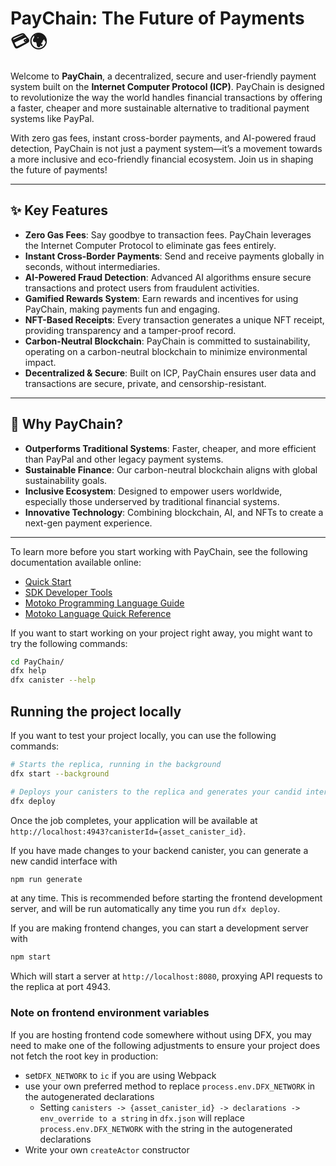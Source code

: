 # PayChain: The Future of Payments 💳🌍

Welcome to **PayChain**, a decentralized, secure and user-friendly payment system built on the **Internet Computer Protocol (ICP)**. PayChain is designed to revolutionize the way the world handles financial transactions by offering a faster, cheaper and more sustainable alternative to traditional payment systems like PayPal.

With zero gas fees, instant cross-border payments, and AI-powered fraud detection, PayChain is not just a payment system—it’s a movement towards a more inclusive and eco-friendly financial ecosystem. Join us in shaping the future of payments!

---

## ✨ **Key Features**

- **Zero Gas Fees**: Say goodbye to transaction fees. PayChain leverages the Internet Computer Protocol to eliminate gas fees entirely.
- **Instant Cross-Border Payments**: Send and receive payments globally in seconds, without intermediaries.
- **AI-Powered Fraud Detection**: Advanced AI algorithms ensure secure transactions and protect users from fraudulent activities.
- **Gamified Rewards System**: Earn rewards and incentives for using PayChain, making payments fun and engaging.
- **NFT-Based Receipts**: Every transaction generates a unique NFT receipt, providing transparency and a tamper-proof record.
- **Carbon-Neutral Blockchain**: PayChain is committed to sustainability, operating on a carbon-neutral blockchain to minimize environmental impact.
- **Decentralized & Secure**: Built on ICP, PayChain ensures user data and transactions are secure, private, and censorship-resistant.

---

## 🚀 **Why PayChain?**

- **Outperforms Traditional Systems**: Faster, cheaper, and more efficient than PayPal and other legacy payment systems.
- **Sustainable Finance**: Our carbon-neutral blockchain aligns with global sustainability goals.
- **Inclusive Ecosystem**: Designed to empower users worldwide, especially those underserved by traditional financial systems.
- **Innovative Technology**: Combining blockchain, AI, and NFTs to create a next-gen payment experience.

---

To learn more before you start working with PayChain, see the following documentation available online:

- [Quick Start](https://internetcomputer.org/docs/current/developer-docs/setup/deploy-locally)
- [SDK Developer Tools](https://internetcomputer.org/docs/current/developer-docs/setup/install)
- [Motoko Programming Language Guide](https://internetcomputer.org/docs/current/motoko/main/motoko)
- [Motoko Language Quick Reference](https://internetcomputer.org/docs/current/motoko/main/language-manual)

If you want to start working on your project right away, you might want to try the following commands:

```bash
cd PayChain/
dfx help
dfx canister --help
```

## Running the project locally

If you want to test your project locally, you can use the following commands:

```bash
# Starts the replica, running in the background
dfx start --background

# Deploys your canisters to the replica and generates your candid interface
dfx deploy
```

Once the job completes, your application will be available at `http://localhost:4943?canisterId={asset_canister_id}`.

If you have made changes to your backend canister, you can generate a new candid interface with

```bash
npm run generate
```

at any time. This is recommended before starting the frontend development server, and will be run automatically any time you run `dfx deploy`.

If you are making frontend changes, you can start a development server with

```bash
npm start
```

Which will start a server at `http://localhost:8080`, proxying API requests to the replica at port 4943.

### Note on frontend environment variables

If you are hosting frontend code somewhere without using DFX, you may need to make one of the following adjustments to ensure your project does not fetch the root key in production:

- set`DFX_NETWORK` to `ic` if you are using Webpack
- use your own preferred method to replace `process.env.DFX_NETWORK` in the autogenerated declarations
  - Setting `canisters -> {asset_canister_id} -> declarations -> env_override to a string` in `dfx.json` will replace `process.env.DFX_NETWORK` with the string in the autogenerated declarations
- Write your own `createActor` constructor
